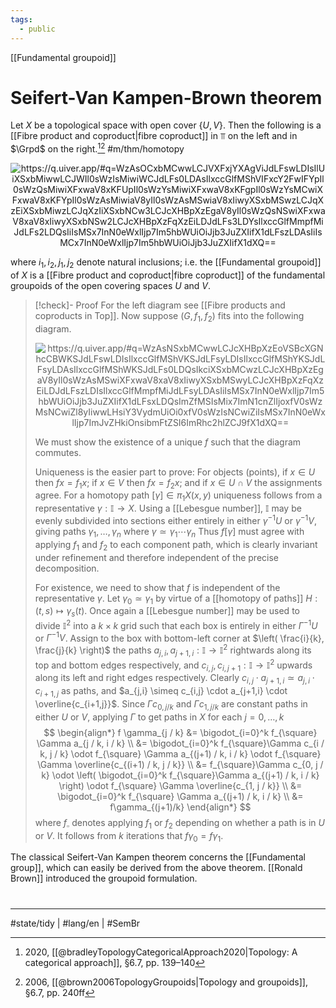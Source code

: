 ```yaml
---
tags:
  - public
---
```

[[Fundamental groupoid]]
# Seifert-Van Kampen-Brown theorem

Let $X$ be a topological space with open cover $\{ U, V \}$.
Then the following is a [[Fibre product and coproduct|fibre coproduct]] in $\Top$ on the left and in $\Grpd$ on the right.[^bra][^bro] #m/thm/homotopy 

<p align="center"><img align="center" src="https://i.upmath.me/svg/%0A%5Cusetikzlibrary%7Bcalc%7D%0A%5Cusetikzlibrary%7Bdecorations.pathmorphing%7D%0A%5Ctikzset%7Bcurve%2F.style%3D%7Bsettings%3D%7B%231%7D%2Cto%20path%3D%7B(%5Ctikztostart)%0A%20%20%20%20..%20controls%20(%24(%5Ctikztostart)!%5Cpv%7Bpos%7D!(%5Ctikztotarget)!%5Cpv%7Bheight%7D!270%3A(%5Ctikztotarget)%24)%0A%20%20%20%20and%20(%24(%5Ctikztostart)!1-%5Cpv%7Bpos%7D!(%5Ctikztotarget)!%5Cpv%7Bheight%7D!270%3A(%5Ctikztotarget)%24)%0A%20%20%20%20..%20(%5Ctikztotarget)%5Ctikztonodes%7D%7D%2C%0A%20%20%20%20settings%2F.code%3D%7B%5Ctikzset%7Bquiver%2F.cd%2C%231%7D%0A%20%20%20%20%20%20%20%20%5Cdef%5Cpv%23%231%7B%5Cpgfkeysvalueof%7B%2Ftikz%2Fquiver%2F%23%231%7D%7D%7D%2C%0A%20%20%20%20quiver%2F.cd%2Cpos%2F.initial%3D0.35%2Cheight%2F.initial%3D0%7D%0A%5Ctikzset%7Btail%20reversed%2F.code%3D%7B%5Cpgfsetarrowsstart%7Btikzcd%20to%7D%7D%7D%0A%5Ctikzset%7B2tail%2F.code%3D%7B%5Cpgfsetarrowsstart%7BImplies%5Breversed%5D%7D%7D%7D%0A%5Ctikzset%7B2tail%20reversed%2F.code%3D%7B%5Cpgfsetarrowsstart%7BImplies%7D%7D%7D%0A%5Ctikzset%7Bno%20body%2F.style%3D%7B%2Ftikz%2Fdash%20pattern%3Don%200%20off%201mm%7D%7D%0A%25%20https%3A%2F%2Fq.uiver.app%2F%23q%3DWzAsOCxbMCwwLCJVXFxjYXAgViJdLFswLDIsIlUiXSxbMiwwLCJWIl0sWzIsMiwiWCJdLFs0LDAsIlxccGlfMShVIFxcY2FwIFYpIl0sWzQsMiwiXFxwaV8xKFUpIl0sWzYsMiwiXFxwaV8xKFgpIl0sWzYsMCwiXFxwaV8xKFYpIl0sWzAsMiwiaV8yIl0sWzAsMSwiaV8xIiwyXSxbMSwzLCJqXzEiXSxbMiwzLCJqXzIiXSxbNCw3LCJcXHBpXzEgaV8yIl0sWzQsNSwiXFxwaV8xaV8xIiwyXSxbNSw2LCJcXHBpXzFqXzEiLDJdLFs3LDYsIlxccGlfMmpfMiJdLFs2LDQsIiIsMSx7InN0eWxlIjp7Im5hbWUiOiJjb3JuZXIifX1dLFszLDAsIiIsMCx7InN0eWxlIjp7Im5hbWUiOiJjb3JuZXIifX1dXQ%3D%3D%0A%5Cbegin%7Btikzcd%7D%5Bampersand%20replacement%3D%5C%26%5D%0A%09%7BU%5Ccap%20V%7D%20%5C%26%5C%26%20V%20%5C%26%5C%26%20%7B%5Cpi_1(U%20%5Ccap%20V)%7D%20%5C%26%5C%26%20%7B%5Cpi_1(V)%7D%20%5C%5C%0A%09%5C%5C%0A%09U%20%5C%26%5C%26%20X%20%5C%26%5C%26%20%7B%5Cpi_1(U)%7D%20%5C%26%5C%26%20%7B%5Cpi_1(X)%7D%0A%09%5Carrow%5B%22%7Bi_2%7D%22%2C%20from%3D1-1%2C%20to%3D1-3%5D%0A%09%5Carrow%5B%22%7Bi_1%7D%22'%2C%20from%3D1-1%2C%20to%3D3-1%5D%0A%09%5Carrow%5B%22%7Bj_1%7D%22%2C%20from%3D3-1%2C%20to%3D3-3%5D%0A%09%5Carrow%5B%22%7Bj_2%7D%22%2C%20from%3D1-3%2C%20to%3D3-3%5D%0A%09%5Carrow%5B%22%7B%5Cpi_1%20i_2%7D%22%2C%20from%3D1-5%2C%20to%3D1-7%5D%0A%09%5Carrow%5B%22%7B%5Cpi_1i_1%7D%22'%2C%20from%3D1-5%2C%20to%3D3-5%5D%0A%09%5Carrow%5B%22%7B%5Cpi_1j_1%7D%22'%2C%20from%3D3-5%2C%20to%3D3-7%5D%0A%09%5Carrow%5B%22%7B%5Cpi_2j_2%7D%22%2C%20from%3D1-7%2C%20to%3D3-7%5D%0A%09%5Carrow%5B%22%5Clrcorner%22%7Banchor%3Dcenter%2C%20pos%3D0.125%2C%20rotate%3D180%7D%2C%20draw%3Dnone%2C%20from%3D3-7%2C%20to%3D1-5%5D%0A%09%5Carrow%5B%22%5Clrcorner%22%7Banchor%3Dcenter%2C%20pos%3D0.125%2C%20rotate%3D180%7D%2C%20draw%3Dnone%2C%20from%3D3-3%2C%20to%3D1-1%5D%0A%5Cend%7Btikzcd%7D%0A#invert" alt="https://q.uiver.app/#q=WzAsOCxbMCwwLCJVXFxjYXAgViJdLFswLDIsIlUiXSxbMiwwLCJWIl0sWzIsMiwiWCJdLFs0LDAsIlxccGlfMShVIFxcY2FwIFYpIl0sWzQsMiwiXFxwaV8xKFUpIl0sWzYsMiwiXFxwaV8xKFgpIl0sWzYsMCwiXFxwaV8xKFYpIl0sWzAsMiwiaV8yIl0sWzAsMSwiaV8xIiwyXSxbMSwzLCJqXzEiXSxbMiwzLCJqXzIiXSxbNCw3LCJcXHBpXzEgaV8yIl0sWzQsNSwiXFxwaV8xaV8xIiwyXSxbNSw2LCJcXHBpXzFqXzEiLDJdLFs3LDYsIlxccGlfMmpfMiJdLFs2LDQsIiIsMSx7InN0eWxlIjp7Im5hbWUiOiJjb3JuZXIifX1dLFszLDAsIiIsMCx7InN0eWxlIjp7Im5hbWUiOiJjb3JuZXIifX1dXQ==" /></p>

where $i_{1},i_{2},j_{1},j_{2}$ denote natural inclusions;
i.e. the [[Fundamental groupoid]] of $X$ is a [[Fibre product and coproduct|fibre coproduct]] of the fundamental groupoids of the open covering spaces $U$ and $V$.

[^bra]: 2020, [[@bradleyTopologyCategoricalApproach2020|Topology: A categorical approach]], §6.7, pp. 139–140
[^bro]: 2006, [[@brown2006TopologyGroupoids|Topology and groupoids]], §6.7, pp. 240ff

> [!check]- Proof
> For the left diagram see [[Fibre products and coproducts in Top]].
> Now suppose $(G, f_{1}, f_{2})$ fits into the following diagram.
> <p align="center"><img align="center" src="https://i.upmath.me/svg/%0A%5Cusetikzlibrary%7Bcalc%7D%0A%5Cusetikzlibrary%7Bdecorations.pathmorphing%7D%0A%5Ctikzset%7Bcurve%2F.style%3D%7Bsettings%3D%7B%231%7D%2Cto%20path%3D%7B(%5Ctikztostart)%0A%20%20%20%20..%20controls%20(%24(%5Ctikztostart)!%5Cpv%7Bpos%7D!(%5Ctikztotarget)!%5Cpv%7Bheight%7D!270%3A(%5Ctikztotarget)%24)%0A%20%20%20%20and%20(%24(%5Ctikztostart)!1-%5Cpv%7Bpos%7D!(%5Ctikztotarget)!%5Cpv%7Bheight%7D!270%3A(%5Ctikztotarget)%24)%0A%20%20%20%20..%20(%5Ctikztotarget)%5Ctikztonodes%7D%7D%2C%0A%20%20%20%20settings%2F.code%3D%7B%5Ctikzset%7Bquiver%2F.cd%2C%231%7D%0A%20%20%20%20%20%20%20%20%5Cdef%5Cpv%23%231%7B%5Cpgfkeysvalueof%7B%2Ftikz%2Fquiver%2F%23%231%7D%7D%7D%2C%0A%20%20%20%20quiver%2F.cd%2Cpos%2F.initial%3D0.35%2Cheight%2F.initial%3D0%7D%0A%5Ctikzset%7Btail%20reversed%2F.code%3D%7B%5Cpgfsetarrowsstart%7Btikzcd%20to%7D%7D%7D%0A%5Ctikzset%7B2tail%2F.code%3D%7B%5Cpgfsetarrowsstart%7BImplies%5Breversed%5D%7D%7D%7D%0A%5Ctikzset%7B2tail%20reversed%2F.code%3D%7B%5Cpgfsetarrowsstart%7BImplies%7D%7D%7D%0A%5Ctikzset%7Bno%20body%2F.style%3D%7B%2Ftikz%2Fdash%20pattern%3Don%200%20off%201mm%7D%7D%0A%25%20https%3A%2F%2Fq.uiver.app%2F%23q%3DWzAsNSxbMCwwLCJcXHBpXzEoVSBcXGNhcCBWKSJdLFswLDIsIlxccGlfMShVKSJdLFsyLDIsIlxccGlfMShYKSJdLFsyLDAsIlxccGlfMShWKSJdLFs0LDQsIkciXSxbMCwzLCJcXHBpXzEgaV8yIl0sWzAsMSwiXFxwaV8xaV8xIiwyXSxbMSwyLCJcXHBpXzFqXzEiLDJdLFszLDIsIlxccGlfMmpfMiJdLFsyLDAsIiIsMSx7InN0eWxlIjp7Im5hbWUiOiJjb3JuZXIifX1dLFsxLDQsImZfMSIsMix7ImN1cnZlIjoxfV0sWzMsNCwiZl8yIiwwLHsiY3VydmUiOi0xfV0sWzIsNCwiZiIsMSx7InN0eWxlIjp7ImJvZHkiOnsibmFtZSI6ImRhc2hlZCJ9fX1dXQ%3D%3D%0A%5Cbegin%7Btikzcd%7D%5Bampersand%20replacement%3D%5C%26%5D%0A%09%7B%5Cpi_1(U%20%5Ccap%20V)%7D%20%5C%26%5C%26%20%7B%5Cpi_1(V)%7D%20%5C%5C%0A%09%5C%5C%0A%09%7B%5Cpi_1(U)%7D%20%5C%26%5C%26%20%7B%5Cpi_1(X)%7D%20%5C%5C%0A%09%5C%5C%0A%09%5C%26%5C%26%5C%26%5C%26%20G%0A%09%5Carrow%5B%22%7B%5Cpi_1%20i_2%7D%22%2C%20from%3D1-1%2C%20to%3D1-3%5D%0A%09%5Carrow%5B%22%7B%5Cpi_1i_1%7D%22'%2C%20from%3D1-1%2C%20to%3D3-1%5D%0A%09%5Carrow%5B%22%7B%5Cpi_1j_1%7D%22'%2C%20from%3D3-1%2C%20to%3D3-3%5D%0A%09%5Carrow%5B%22%7B%5Cpi_2j_2%7D%22%2C%20from%3D1-3%2C%20to%3D3-3%5D%0A%09%5Carrow%5B%22%5Clrcorner%22%7Banchor%3Dcenter%2C%20pos%3D0.125%2C%20rotate%3D180%7D%2C%20draw%3Dnone%2C%20from%3D3-3%2C%20to%3D1-1%5D%0A%09%5Carrow%5B%22%7Bf_1%7D%22'%2C%20curve%3D%7Bheight%3D6pt%7D%2C%20from%3D3-1%2C%20to%3D5-5%5D%0A%09%5Carrow%5B%22%7Bf_2%7D%22%2C%20curve%3D%7Bheight%3D-6pt%7D%2C%20from%3D1-3%2C%20to%3D5-5%5D%0A%09%5Carrow%5B%22f%22%7Bdescription%7D%2C%20dashed%2C%20from%3D3-3%2C%20to%3D5-5%5D%0A%5Cend%7Btikzcd%7D%0A#invert" alt="https://q.uiver.app/#q=WzAsNSxbMCwwLCJcXHBpXzEoVSBcXGNhcCBWKSJdLFswLDIsIlxccGlfMShVKSJdLFsyLDIsIlxccGlfMShYKSJdLFsyLDAsIlxccGlfMShWKSJdLFs0LDQsIkciXSxbMCwzLCJcXHBpXzEgaV8yIl0sWzAsMSwiXFxwaV8xaV8xIiwyXSxbMSwyLCJcXHBpXzFqXzEiLDJdLFszLDIsIlxccGlfMmpfMiJdLFsyLDAsIiIsMSx7InN0eWxlIjp7Im5hbWUiOiJjb3JuZXIifX1dLFsxLDQsImZfMSIsMix7ImN1cnZlIjoxfV0sWzMsNCwiZl8yIiwwLHsiY3VydmUiOi0xfV0sWzIsNCwiZiIsMSx7InN0eWxlIjp7ImJvZHkiOnsibmFtZSI6ImRhc2hlZCJ9fX1dXQ==" /></p>
> 
> We must show the existence of a unique $f$ such that the diagram commutes.
> 
> Uniqueness is the easier part to prove:
> For objects (points), if $x \in U$ then $fx = f_{1}x$;
> if $x \in V$ then $fx = f_{2}x$;
> and if $x \in U \cap V$ the assignments agree.
> For a homotopy path $[\gamma] \in \pi_{1}X(x,y)$ uniqueness follows from a representative $\gamma : \mathbb{I} \to X$.
> Using a [[Lebesgue number]], $\mathbb{I}$ may be evenly subdivided into sections either entirely in either $\gamma^{-1}U$ or $\gamma^{-1}V$,
> giving paths $\gamma_{1}, \dots, \gamma_{n}$ where $\gamma \simeq \gamma_{1} \cdots \gamma_{n}$
> Thus $f[\gamma]$ must agree with applying $f_{1}$ and $f_{2}$ to each component path,
> which is clearly invariant under refinement and therefore independent of the precise decomposition.
> 
> For existence, we need to show that $f$ is independent of the representative $\gamma$.
> Let $\gamma_{0} \simeq \gamma_{1}$ by virtue of a [[homotopy of paths]] $H: (t,s) \mapsto \gamma_{s}(t)$.
> Once again a [[Lebesgue number]] may be used to divide $\mathbb{I}^2$ into a $k \times k$ grid
> such that each box is entirely in either $\Gamma^{-1}U$ or $\Gamma^{-1}V$.
> Assign to the box with bottom-left corner at $\left( \frac{i}{k}, \frac{j}{k} \right)$ the paths $a_{j,i}, a_{j+1,i} : \mathbb{I} \to \mathbb{I}^2$ rightwards along its top and bottom edges respectively,
> and $c_{i, j}, c_{i, j+1} : \mathbb{I} \to \mathbb{I}^2$ upwards along its left and right edges respectively.
> Clearly $c_{i,j} \cdot a_{j+1,i} \simeq a_{j,i} \cdot c_{i+1,j}$ as paths,
> and $a_{j,i} \simeq c_{i,j} \cdot a_{j+1,i} \cdot \overline{c_{i+1,j}}$.
> Since $\Gamma c_{0, j / k}$ and $\Gamma c_{1, j / k}$ are constant paths in either $U$ or $V$,
> applying $\Gamma$ to get paths in $X$ for each $j = 0, \dots, k$
> $$
> \begin{align*}
> f \gamma_{j / k} &= \bigodot_{i=0}^k f_{\square}  \Gamma a_{j / k, i / k} \\
> &= \bigodot_{i=0}^k f_{\square}\Gamma c_{i / k, j / k} \odot f_{\square} \Gamma a_{(j+1) / k, i / k} \odot f_{\square} \Gamma \overline{c_{(i+1) / k, j / k}} \\
> &= f_{\square}\Gamma c_{0, j / k} \odot \left( \bigodot_{i=0}^k f_{\square}\Gamma a_{(j+1) / k, i / k} \right) \odot f_{\square} \Gamma \overline{c_{1, j / k}} \\
> &= \bigodot_{i=0}^k f_{\square} \Gamma a_{(j+1) / k, i / k} \\
> &= f\gamma_{(j+1)/k}
> \end{align*}
> $$
> where $f_{\square}$ denotes applying $f_{1}$ or $f_{2}$ depending on whether a path is in $U$ or $V$.
> It follows from $k$ iterations that $f \gamma_{0} = f \gamma_{1}$. 
> <span class="QED"/>

The classical Seifert-Van Kampen theorem concerns the [[Fundamental group]],
which can easily be derived from the above theorem.
[[Ronald Brown]] introduced the groupoid formulation.

#
---
#state/tidy | #lang/en | #SemBr
